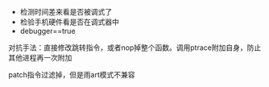 

- 检测时间差来看是否被调式了
- 检验手机硬件看是否在调式器中
- debugger==true




对抗手法：直接修改跳转指令，或者nop掉整个函数。调用ptrace附加自身，防止其他进程再一次附加


patch指令过滤掉，但是雨art模式不兼容